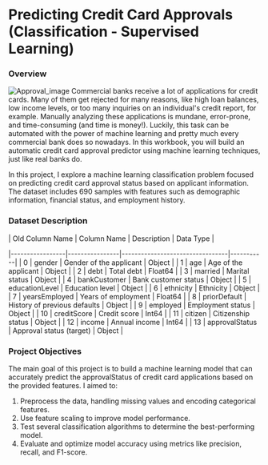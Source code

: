 # Predicting Credit Card Approvals (Classification - Supervised Learning)
### Overview
![Approval_image](https://github.com/user-attachments/assets/ea03e11e-cd58-4582-9168-5a2ef257189f)
Commercial banks receive a lot of applications for credit cards. Many of them get rejected for many reasons, like high loan balances, low income levels, or too many inquiries on an individual's credit report, for example. Manually analyzing these applications is mundane, error-prone, and time-consuming (and time is money!). Luckily, this task can be automated with the power of machine learning and pretty much every commercial bank does so nowadays. In this workbook, you will build an automatic credit card approval predictor using machine learning techniques, just like real banks do.</p>
In this project, I explore a machine learning classification problem focused on predicting credit card approval status based on applicant information. The dataset includes 690 samples with features such as demographic information, financial status, and employment history.</p>

### Dataset Description

| Old Column Name | Column Name    | Description                     | Data Type |

|-----------------|----------------|---------------------------------|-----------|
| 0               | gender         | Gender of the applicant         | Object    |
| 1               | age            | Age of the applicant            | Object   |
| 2               | debt           | Total debt                      | Float64   |
| 3               | married        | Marital status                  | Object    |
| 4               | bankCustomer   | Bank customer status            | Object    |
| 5               | educationLevel | Education level                 | Object    |
| 6               | ethnicity      | Ethnicity                       | Object    |
| 7               | yearsEmployed  | Years of employment             | Float64   |
| 8               | priorDefault   | History of previous defaults    | Object    |
| 9               | employed       | Employment status               | Object    |
| 10              | creditScore    | Credit score                    | Int64     |
| 11              | citizen        | Citizenship status              | Object    |
| 12              | income         | Annual income                   | Int64     |
| 13              | approvalStatus | Approval status (target)        | Object    |

### Project Objectives
The main goal of this project is to build a machine learning model that can accurately predict the approvalStatus of credit card applications based on the provided features. I aimed to:

1. Preprocess the data, handling missing values and encoding categorical features.
2. Use feature scaling to improve model performance.
3. Test several classification algorithms to determine the best-performing model.
4. Evaluate and optimize model accuracy using metrics like precision, recall, and F1-score.
